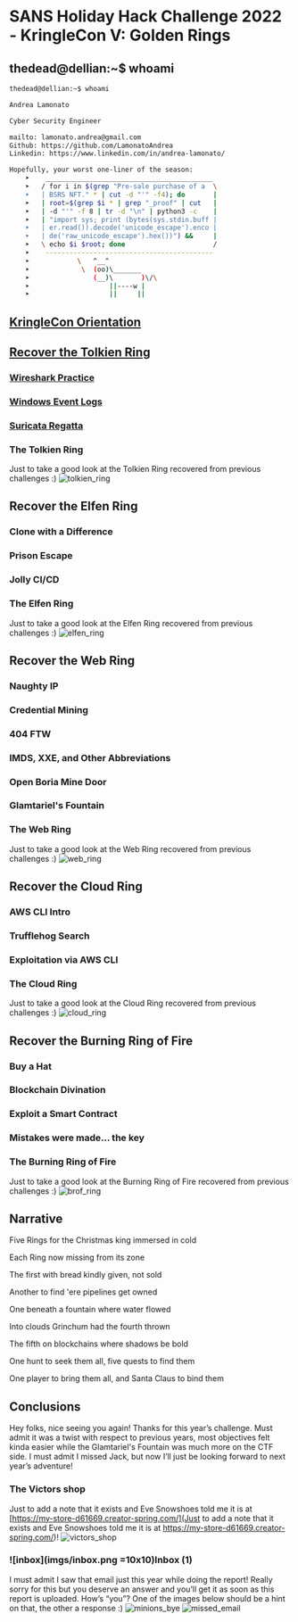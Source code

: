 # SANS Holiday Hack Challenge 2022 - KringleCon V: Golden Rings

## thedead@dellian:~$ whoami
```bash
thedead@dellian:~$ whoami

Andrea Lamonato

Cyber Security Engineer

mailto: lamonato.andrea@gmail.com
Github: https://github.com/LamonatoAndrea
Linkedin: https://www.linkedin.com/in/andrea-lamonato/

Hopefully, your worst one-liner of the season:
    ➤    __________________________________________
    ➤   / for i in $(grep "Pre-sale purchase of a  \
    ➤   | BSRS NFT." * | cut -d "'" -f4); do       |
    ➤   | root=$(grep $i * | grep "_proof" | cut   |
    ➤   | -d "'" -f 8 | tr -d "\n" | python3 -c    |
    ➤   | "import sys; print (bytes(sys.stdin.buff |
    ➤   | er.read()).decode('unicode_escape').enco |
    ➤   | de('raw_unicode_escape').hex())") &&     |
    ➤   \ echo $i $root; done                      /
    ➤    ------------------------------------------
    ➤            \   ^__^ 
    ➤             \  (oo)\_______
    ➤                (__)\       )\/\
    ➤                    ||----w |
    ➤                    ||     ||
```

## [KringleCon Orientation]()

## [Recover the Tolkien Ring]()

### [Wireshark Practice]()

### [Windows Event Logs]()

### [Suricata Regatta]()

### The Tolkien Ring
Just to take a good look at the Tolkien Ring recovered from previous challenges :)
![tolkien_ring](imgs/tolkien_ring.png)

## Recover the Elfen Ring

### Clone with a Difference

### Prison Escape

### Jolly CI/CD

### The Elfen Ring
Just to take a good look at the Elfen Ring recovered from previous challenges :)
![elfen_ring](imgs/elfen_ring.png)

## Recover the Web Ring

### Naughty IP

### Credential Mining

### 404 FTW

### IMDS, XXE, and Other Abbreviations

### Open Boria Mine Door

### Glamtariel's Fountain

### The Web Ring
Just to take a good look at the Web Ring recovered from previous challenges :)
![web_ring](imgs/web_ring.png)

## Recover the Cloud Ring

### AWS CLI Intro

### Trufflehog Search

### Exploitation via AWS CLI

### The Cloud Ring
Just to take a good look at the Cloud Ring recovered from previous challenges :)
![cloud_ring](imgs/cloud_ring.png)

## Recover the Burning Ring of Fire

### Buy a Hat

### Blockchain Divination

### Exploit a Smart Contract

### Mistakes were made... the key

### The Burning Ring of Fire
Just to take a good look at the Burning Ring of Fire recovered from previous challenges :)
![brof_ring](imgs/brof.png)

## Narrative
Five Rings for the Christmas king immersed in cold

Each Ring now missing from its zone

The first with bread kindly given, not sold

Another to find 'ere pipelines get owned

One beneath a fountain where water flowed

Into clouds Grinchum had the fourth thrown

The fifth on blockchains where shadows be bold

One hunt to seek them all, five quests to find them

One player to bring them all, and Santa Claus to bind them

## Conclusions
Hey folks, nice seeing you again! Thanks for this year’s challenge. Must admit it was a twist with respect
to previous years, most objectives felt kinda easier while the Glamtariel's Fountain was much more on the
CTF side. I must admit I missed Jack, but now I’ll just be looking forward to next year’s adventure!

### The Victors shop
Just to add a note that it exists and Eve Snowshoes told me it is at [https://my-store-d61669.creator-spring.com/](Just to add a note that it exists and Eve Snowshoes told me it is at
https://my-store-d61669.creator-spring.com/)!
![victors_shop](imgs/victors_shop.png)

### ![inbox](imgs/inbox.png =10x10)Inbox (1)
I must admit I saw that email just this year while doing the report! Really sorry for this but you deserve an
answer and you’ll get it as soon as this report is uploaded. How’s “you”? One of the images below should
be a hint on that, the other a response :)
![minions_bye](imgs/minions_bye.png)
![missed_email](imgs/missed_email.jpeg)